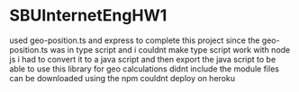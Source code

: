 # SBUInternetEngHW1
used geo-position.ts and express to complete this project 
since the geo-position.ts was in type script and i couldnt make type script work with node js i had to convert it to a java script and then export the java script to be able to use this library for geo calculations
didnt include the module files can be downloaded using the npm 
couldnt deploy on heroku
